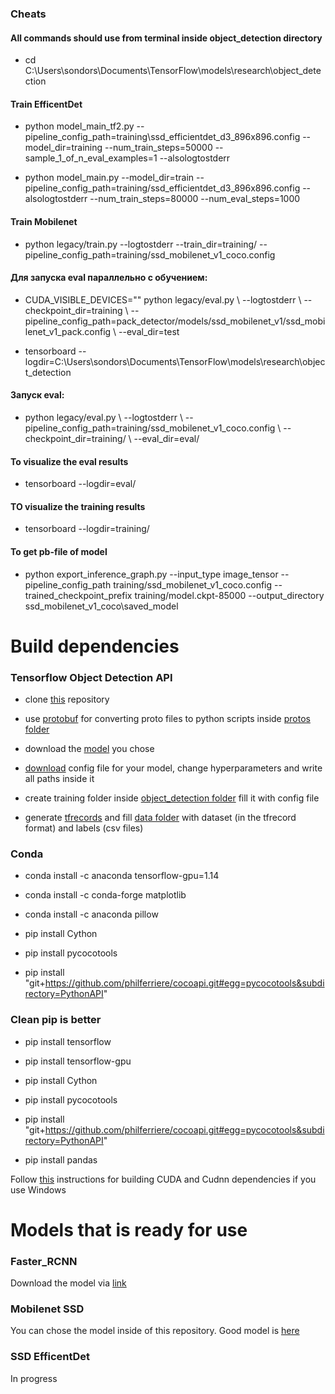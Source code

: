 ### Cheats

#### All commands should use from terminal inside object_detection directory

- cd C:\Users\sondors\Documents\TensorFlow\models\research\object_detection

#### Train EfficentDet

- python model_main_tf2.py --pipeline_config_path=training\ssd_efficientdet_d3_896x896.config --model_dir=training --num_train_steps=50000 --sample_1_of_n_eval_examples=1 --alsologtostderr

- python model_main.py --model_dir=train --pipeline_config_path=training/ssd_efficientdet_d3_896x896.config --alsologtostderr --num_train_steps=80000 --num_eval_steps=1000

#### Train Mobilenet

- python legacy/train.py --logtostderr --train_dir=training/ --pipeline_config_path=training/ssd_mobilenet_v1_coco.config

#### Для запуска eval параллельно с обучением:

- CUDA_VISIBLE_DEVICES="" python legacy/eval.py \ --logtostderr \ --checkpoint_dir=training \ --pipeline_config_path=pack_detector/models/ssd_mobilenet_v1/ssd_mobilenet_v1_pack.config \ --eval_dir=test

- tensorboard --logdir=C:\Users\sondors\Documents\TensorFlow\models\research\object_detection

#### Запуск eval:

- python legacy/eval.py \ --logtostderr \ --pipeline_config_path=training/ssd_mobilenet_v1_coco.config \ --checkpoint_dir=training/ \ --eval_dir=eval/


#### To visualize the eval results
- tensorboard --logdir=eval/

#### TO visualize the training results
- tensorboard --logdir=training/

#### To get pb-file of model

- python export_inference_graph.py --input_type image_tensor --pipeline_config_path training/ssd_mobilenet_v1_coco.config --trained_checkpoint_prefix training/model.ckpt-85000 --output_directory ssd_mobilenet_v1_coco\saved_model

# Build dependencies

### Tensorflow Object Detection API

- clone [this](https://github.com/tensorflow/models.git) repository

- use [protobuf](https://developers.google.com/protocol-buffers/) for converting proto files to python scripts inside [protos folder](https://github.com/tensorflow/models/tree/master/research/object_detection/protos)

- download the [model](https://github.com/tensorflow/models/blob/master/research/object_detection/g3doc/tf2_detection_zoo.md) you chose

- [download](https://github.com/tensorflow/models/tree/master/research/object_detection/samples/configs) config file for your model, change hyperparameters and write all paths inside it

- create training folder inside [object_detection folder](https://github.com/tensorflow/models/tree/master/research/object_detection) fill it with config file

- generate [tfrecords](https://github.com/IgorSondors/OCR-for-Russian-documents/tree/master/generate_tfrecords) and fill [data folder](https://github.com/tensorflow/models/tree/master/research/object_detection/data) with dataset (in the tfrecord format) and labels (csv files)

### Conda

- conda install -c anaconda tensorflow-gpu=1.14

- conda install -c conda-forge matplotlib

- conda install -c anaconda pillow

- pip install Cython

- pip install pycocotools

- pip install "git+https://github.com/philferriere/cocoapi.git#egg=pycocotools&subdirectory=PythonAPI"

### Clean pip is better

- pip install tensorflow

- pip install tensorflow-gpu

- pip install Cython

- pip install pycocotools

- pip install "git+https://github.com/philferriere/cocoapi.git#egg=pycocotools&subdirectory=PythonAPI"

- pip install pandas

Follow [this](https://towardsdatascience.com/installing-tensorflow-with-cuda-cudnn-and-gpu-support-on-windows-10-60693e46e781) instructions for building CUDA and Cudnn dependencies if you use Windows

# Models that is ready for use

### Faster_RCNN

Download the model via [link](https://drive.google.com/file/d/1LFpO1DsDm2EHcYFPWQfAikgnHQ3mNPGm/view?usp=sharing)

### Mobilenet SSD

You can chose the model inside of this repository. Good model is [here](https://github.com/IgorSondors/OCR-for-Russian-documents/blob/master/frozen_inference_graph.pb)

### SSD EfficentDet

In progress
